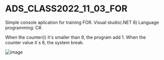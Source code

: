 # ADS_CLASS2022_11_03_FOR

Simple console aplication for training FOR. Visual studio(.NET 6) Language programming: C#.

When the counter(i) it's smaller than 9, the program add 1. When the counter value it´s 8,
the system break.

![image](https://user-images.githubusercontent.com/104734490/199791524-258208c7-6f02-4daf-a472-0098c5c55292.png)
